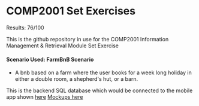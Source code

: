 # COMP2001 Set Exercises

Results: 76/100

This is the github repository in use for the COMP2001 Information Management &amp; Retrieval Module Set Exercise

#### Scenario Used: FarmBnB Scenario

* A bnb based on a farm where the user books for a week long holiday in either a double room, a shepherd's hut, or a barn.

This is the backend SQL database which would be connected to the mobile app shown [here](https://github.com/Parker06/COMP2000-Mobile-Dev-Projects/tree/main/Set%20Exercises) [Mockups here](https://github.com/Parker06/COMP2000-Mobile-Dev-Projects/tree/main/Mockups) 
